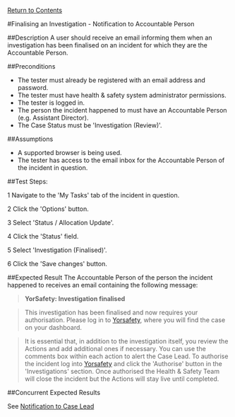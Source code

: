 [Return to Contents](https://github.com/infojam-james/test-cases/blob/master/Contents.md)

#Finalising an Investigation - Notification to Accountable Person

##Description
A user should receive an email informing them when an investigation has been finalised on an incident for which they are the Accountable Person.

##Preconditions 
+ The tester must already be registered with an email address and password.
+ The tester must have health & safety system administrator permissions.
+ The tester is logged in.
+ The person the incident happened to must have an Accountable Person (e.g. Assistant Director).
+ The Case Status must be 'Investigation (Review)'.

##Assumptions
+ A supported browser is being used.
+ The tester has access to the email inbox for the Accountable Person of the incident in question.

##Test Steps:

1 Navigate to the 'My Tasks' tab of the incident in question.

2 Click the 'Options' button.

3 Select 'Status / Allocation Update'.

4 Click the 'Status' field.

5 Select 'Investigation (Finalised)'.

6 Click the 'Save changes' button.

##Expected Result
The Accountable Person of the person the incident happened to receives an email containing the following message:

>**YorSafety: Investigation finalised**

>This investigation has been finalised and now requires your authorisation. Please log in to [Yorsafety](https://www.yorsafety.org.uk), where you will find the case on your dashboard. 

>It is essential that, in addition to the investigation itself, you review the Actions and add additional ones if necessary.  You can use the comments box within each action to alert the Case Lead.  To authorise the incident log into [Yorsafety](https://www.yorsafety.org.uk) and click the 'Authorise' button in the 'Investigations' section.   Once authorised the Health & Safety Team will close the incident but the Actions will stay live until completed.

##Concurrent Expected Results

See [Notification to Case Lead](https://github.com/infojam-james/test-cases/blob/master/Investigations/Finalising-an-Investigation/investigations-11.md)
